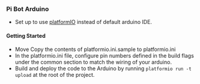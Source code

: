 ### Pi Bot Arduino

- Set up to use [platformIO](https://platformio.org/install/cli) instead of default arduino IDE.


#### Getting Started
- Move Copy the contents of platformio.ini.sample to platformio.ini 
- In the platformio.ini file, configure pin numbers defined in the build flags under the common section to match the wiring of your arduino.
- Build and deploy the code to the Arduino by running  `platformio run -t upload` at the root of the project.